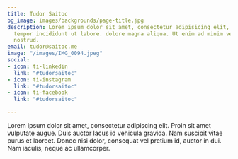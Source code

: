 ```yaml
---
title: Tudor Saitoc
bg_image: images/backgrounds/page-title.jpg
description: Lorem ipsum dolor sit amet, consectetur adipisicing elit, sed do eiusmod
  tempor incididunt ut labore. dolore magna aliqua. Ut enim ad minim veniam, quis
  nostrud.
email: tudor@saitoc.me
image: "/images/IMG_0094.jpeg"
social:
- icon: ti-linkedin
  link: "#tudorsaitoc"
- icon: ti-instagram
  link: "#tudorsaitoc"
- icon: ti-facebook
  link: "#tudorsaitoc"

---
```

Lorem ipsum dolor sit amet, consectetur adipiscing elit. Proin sit amet vulputate augue. Duis auctor lacus id vehicula gravida. Nam suscipit vitae purus et laoreet.
Donec nisi dolor, consequat vel pretium id, auctor in dui. Nam iaculis, neque ac ullamcorper.